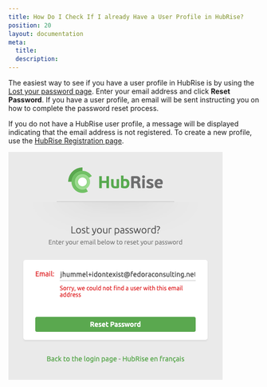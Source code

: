 ```yaml
---
title: How Do I Check If I already Have a User Profile in HubRise?
position: 20
layout: documentation
meta:
  title:
  description:
---
```


The easiest way to see if you have a user profile in HubRise is by using the [Lost your password page](https://manager.hubrise.com/reset_password/new). Enter your email address and click **Reset Password**. If you have a user profile, an email will be sent instructing you on how to complete the password reset process.

If you do not have a HubRise user profile, a message will be displayed indicating that the email address is not registered. To create a new profile, use the [HubRise Registration page](https://manager.hubrise.com/signup).

![User not verified screen](../../images/045-faq-verify-user-profile.png)
